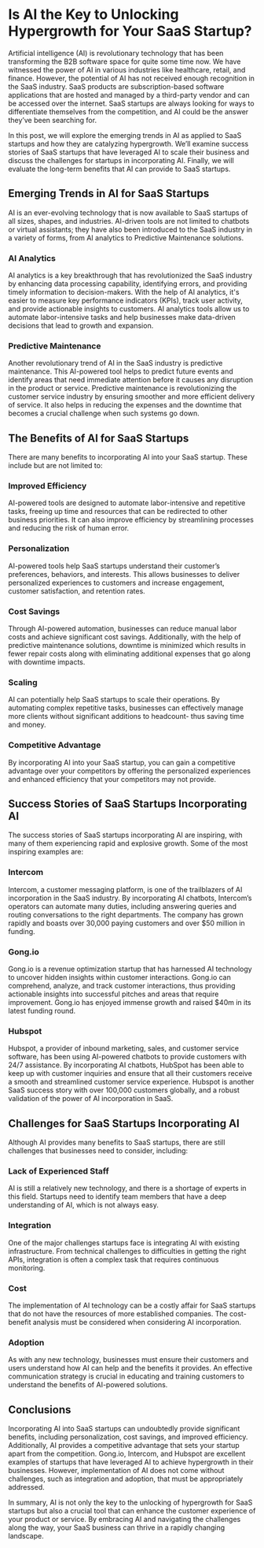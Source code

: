 # Is AI the Key to Unlocking Hypergrowth for Your SaaS Startup?

Artificial intelligence (AI) is revolutionary technology that has been transforming the B2B software space for quite some time now. We have witnessed the power of AI in various industries like healthcare, retail, and finance. However, the potential of AI has not received enough recognition in the SaaS industry. SaaS products are subscription-based software applications that are hosted and managed by a third-party vendor and can be accessed over the internet. SaaS startups are always looking for ways to differentiate themselves from the competition, and AI could be the answer they’ve been searching for.

In this post, we will explore the emerging trends in AI as applied to SaaS startups and how they are catalyzing hypergrowth. We’ll examine success stories of SaaS startups that have leveraged AI to scale their business and discuss the challenges for startups in incorporating AI. Finally, we will evaluate the long-term benefits that AI can provide to SaaS startups.

## Emerging Trends in AI for SaaS Startups

AI is an ever-evolving technology that is now available to SaaS startups of all sizes, shapes, and industries. AI-driven tools are not limited to chatbots or virtual assistants; they have also been introduced to the SaaS industry in a variety of forms, from AI analytics to Predictive Maintenance solutions.

### AI Analytics

AI analytics is a key breakthrough that has revolutionized the SaaS industry by enhancing data processing capability, identifying errors, and providing timely information to decision-makers. With the help of AI analytics, it's easier to measure key performance indicators (KPIs), track user activity, and provide actionable insights to customers. AI analytics tools allow us to automate labor-intensive tasks and help businesses make data-driven decisions that lead to growth and expansion.

### Predictive Maintenance

Another revolutionary trend of AI in the SaaS industry is predictive maintenance. This AI-powered tool helps to predict future events and identify areas that need immediate attention before it causes any disruption in the product or service. Predictive maintenance is revolutionizing the customer service industry by ensuring smoother and more efficient delivery of service. It also helps in reducing the expenses and the downtime that becomes a crucial challenge when such systems go down.

## The Benefits of AI for SaaS Startups

There are many benefits to incorporating AI into your SaaS startup. These include but are not limited to:

### Improved Efficiency

AI-powered tools are designed to automate labor-intensive and repetitive tasks, freeing up time and resources that can be redirected to other business priorities. It can also improve efficiency by streamlining processes and reducing the risk of human error.

### Personalization

AI-powered tools help SaaS startups understand their customer’s preferences, behaviors, and interests. This allows businesses to deliver personalized experiences to customers and increase engagement, customer satisfaction, and retention rates.

### Cost Savings

Through AI-powered automation, businesses can reduce manual labor costs and achieve significant cost savings. Additionally, with the help of predictive maintenance solutions, downtime is minimized which results in fewer repair costs along with eliminating additional expenses that go along with downtime impacts.


### Scaling

AI can potentially help SaaS startups to scale their operations. By automating complex repetitive tasks, businesses can effectively manage more clients without significant additions to headcount- thus saving time and money.

### Competitive Advantage

By incorporating AI into your SaaS startup, you can gain a competitive advantage over your competitors by offering the personalized experiences and enhanced efficiency that your competitors may not provide.

## Success Stories of SaaS Startups Incorporating AI

The success stories of SaaS startups incorporating AI are inspiring, with many of them experiencing rapid and explosive growth. Some of the most inspiring examples are:

### Intercom

Intercom, a customer messaging platform, is one of the trailblazers of AI incorporation in the SaaS industry. By incorporating AI chatbots, Intercom’s operators can automate many duties, including answering queries and routing conversations to the right departments. The company has grown rapidly and boasts over 30,000 paying customers and over $50 million in funding.

### Gong.io

Gong.io is a revenue optimization startup that has harnessed AI technology to uncover hidden insights within customer interactions. Gong.io can comprehend, analyze, and track customer interactions, thus providing actionable insights into successful pitches and areas that require improvement. Gong.io has enjoyed immense growth and raised $40m in its latest funding round.

### Hubspot

Hubspot, a provider of inbound marketing, sales, and customer service software, has been using AI-powered chatbots to provide customers with 24/7 assistance. By incorporating AI chatbots, HubSpot has been able to keep up with customer inquiries and ensure that all their customers receive a smooth and streamlined customer service experience. Hubspot is another SaaS success story with over 100,000 customers globally, and a robust validation of the power of AI incorporation in SaaS.

## Challenges for SaaS Startups Incorporating AI

Although AI provides many benefits to SaaS startups, there are still challenges that businesses need to consider, including:

### Lack of Experienced Staff

AI is still a relatively new technology, and there is a shortage of experts in this field. Startups need to identify team members that have a deep understanding of AI, which is not always easy.

### Integration

One of the major challenges startups face is integrating AI with existing infrastructure. From technical challenges to difficulties in getting the right APIs, integration is often a complex task that requires continuous monitoring.

### Cost

The implementation of AI technology can be a costly affair for SaaS startups that do not have the resources of more established companies. The cost-benefit analysis must be considered when considering AI incorporation.

### Adoption

As with any new technology, businesses must ensure their customers and users understand how AI can help and the benefits it provides. An effective communication strategy is crucial in educating and training customers to understand the benefits of AI-powered solutions.

## Conclusions

Incorporating AI into SaaS startups can undoubtedly provide significant benefits, including personalization, cost savings, and improved efficiency. Additionally, AI provides a competitive advantage that sets your startup apart from the competition. Gong.io, Intercom, and Hubspot are excellent examples of startups that have leveraged AI to achieve hypergrowth in their businesses. However, implementation of AI does not come without challenges, such as integration and adoption, that must be appropriately addressed.

In summary, AI is not only the key to the unlocking of hypergrowth for SaaS startups but also a crucial tool that can enhance the customer experience of your product or service. By embracing AI and navigating the challenges along the way, your SaaS business can thrive in a rapidly changing landscape.
